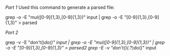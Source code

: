 *Part 1*
Used this command to generate a parsed file:

grep -o -E "mul\([0-9]{1,3},[0-9]{1,3}\)" input | grep -o -E "[0-9]{1,3},[0-9]{1,3}" > parsed

*Part 2*

grep -v -E "don't()*do()" input | grep -o -E "mul\([0-9]{1,3},[0-9]{1,3}\)" | grep -o -E "[0-9]{1,3},[0-9]{1,3}" > parsed2
grep -E -v "don't\(\)(.*?)do\(\)" input

